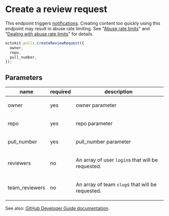 # Create a review request

This endpoint triggers [notifications](https://help.github.com/articles/about-notifications/). Creating content too quickly using this endpoint may result in abuse rate limiting. See "[Abuse rate limits](https://developer.github.com/v3/#abuse-rate-limits)" and "[Dealing with abuse rate limits](https://developer.github.com/v3/guides/best-practices-for-integrators/#dealing-with-abuse-rate-limits)" for details.

```js
octokit.pulls.createReviewRequest({
  owner,
  repo,
  pull_number,
});
```

## Parameters

<table>
  <thead>
    <tr>
      <th>name</th>
      <th>required</th>
      <th>description</th>
    </tr>
  </thead>
  <tbody>
    <tr><td>owner</td><td>yes</td><td>

owner parameter

</td></tr>
<tr><td>repo</td><td>yes</td><td>

repo parameter

</td></tr>
<tr><td>pull_number</td><td>yes</td><td>

pull_number parameter

</td></tr>
<tr><td>reviewers</td><td>no</td><td>

An array of user `login`s that will be requested.

</td></tr>
<tr><td>team_reviewers</td><td>no</td><td>

An array of team `slug`s that will be requested.

</td></tr>
  </tbody>
</table>

See also: [GitHub Developer Guide documentation](https://developer.github.com/v3/pulls/review_requests/#create-a-review-request).
